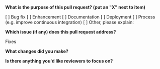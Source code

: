 **What is the purpose of this pull request? (put an "X" next to item)**

[ ] Bug fix
[ ] Enhancement
[ ] Documentation
[ ] Deployment
[ ] Process (e.g. improve continuous integration)
[ ] Other, please explain:

**Which issue (if any) does this pull request address?**

Fixes

**What changes did you make?**

**Is there anything you'd like reviewers to focus on?**
